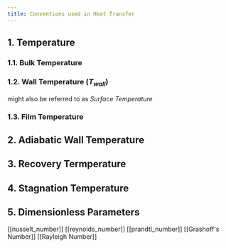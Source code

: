 ```yaml
---
title: Conventions used in Heat Transfer
---
```

## 1. Temperature

### 1.1. Bulk Temperature

### 1.2. Wall Temperature ($T_{wall}$)
might also be referred to as *Surface Temperature*

### 1.3. Film Temperature

## 2. Adiabatic Wall Temperature

## 3. Recovery Termperature

## 4. Stagnation Temperature



## 5. Dimensionless Parameters
[[nusselt_number]]
[[reynolds_number]]
[[prandtl_number]]
[[Grashoff's Number]]
[[Rayleigh Number]]

